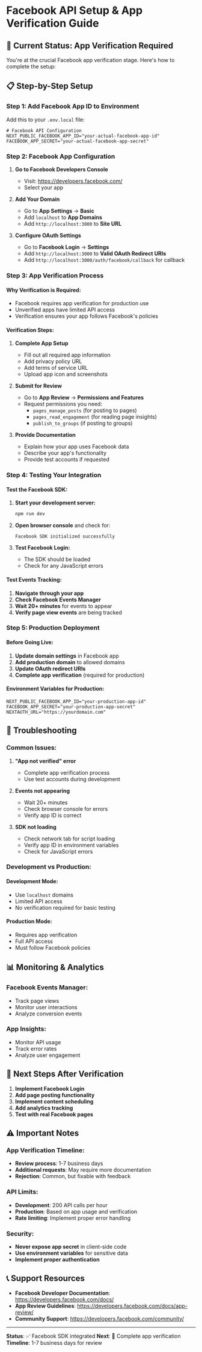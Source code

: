 # Facebook API Setup & App Verification Guide

## 🚀 **Current Status: App Verification Required**

You're at the crucial Facebook app verification stage. Here's how to complete the setup:

## 📋 **Step-by-Step Setup**

### **Step 1: Add Facebook App ID to Environment**

Add this to your `.env.local` file:
```env
# Facebook API Configuration
NEXT_PUBLIC_FACEBOOK_APP_ID="your-actual-facebook-app-id"
FACEBOOK_APP_SECRET="your-actual-facebook-app-secret"
```

### **Step 2: Facebook App Configuration**

1. **Go to Facebook Developers Console**
   - Visit: https://developers.facebook.com/
   - Select your app

2. **Add Your Domain**
   - Go to **App Settings** → **Basic**
   - Add `localhost` to **App Domains**
   - Add `http://localhost:3000` to **Site URL**

3. **Configure OAuth Settings**
   - Go to **Facebook Login** → **Settings**
   - Add `http://localhost:3000` to **Valid OAuth Redirect URIs**
   - Add `http://localhost:3000/auth/facebook/callback` for callback

### **Step 3: App Verification Process**

#### **Why Verification is Required:**
- Facebook requires app verification for production use
- Unverified apps have limited API access
- Verification ensures your app follows Facebook's policies

#### **Verification Steps:**

1. **Complete App Setup**
   - Fill out all required app information
   - Add privacy policy URL
   - Add terms of service URL
   - Upload app icon and screenshots

2. **Submit for Review**
   - Go to **App Review** → **Permissions and Features**
   - Request permissions you need:
     - `pages_manage_posts` (for posting to pages)
     - `pages_read_engagement` (for reading page insights)
     - `publish_to_groups` (if posting to groups)

3. **Provide Documentation**
   - Explain how your app uses Facebook data
   - Describe your app's functionality
   - Provide test accounts if requested

### **Step 4: Testing Your Integration**

#### **Test the Facebook SDK:**
1. **Start your development server:**
   ```bash
   npm run dev
   ```

2. **Open browser console** and check for:
   ```
   Facebook SDK initialized successfully
   ```

3. **Test Facebook Login:**
   - The SDK should be loaded
   - Check for any JavaScript errors

#### **Test Events Tracking:**
1. **Navigate through your app**
2. **Check Facebook Events Manager**
3. **Wait 20+ minutes** for events to appear
4. **Verify page view events** are being tracked

### **Step 5: Production Deployment**

#### **Before Going Live:**
1. **Update domain settings** in Facebook app
2. **Add production domain** to allowed domains
3. **Update OAuth redirect URIs**
4. **Complete app verification** (required for production)

#### **Environment Variables for Production:**
```env
NEXT_PUBLIC_FACEBOOK_APP_ID="your-production-app-id"
FACEBOOK_APP_SECRET="your-production-app-secret"
NEXTAUTH_URL="https://yourdomain.com"
```

## 🔧 **Troubleshooting**

### **Common Issues:**

1. **"App not verified" error**
   - Complete app verification process
   - Use test accounts during development

2. **Events not appearing**
   - Wait 20+ minutes
   - Check browser console for errors
   - Verify app ID is correct

3. **SDK not loading**
   - Check network tab for script loading
   - Verify app ID in environment variables
   - Check for JavaScript errors

### **Development vs Production:**

#### **Development Mode:**
- Use `localhost` domains
- Limited API access
- No verification required for basic testing

#### **Production Mode:**
- Requires app verification
- Full API access
- Must follow Facebook policies

## 📊 **Monitoring & Analytics**

### **Facebook Events Manager:**
- Track page views
- Monitor user interactions
- Analyze conversion events

### **App Insights:**
- Monitor API usage
- Track error rates
- Analyze user engagement

## 🎯 **Next Steps After Verification**

1. **Implement Facebook Login**
2. **Add page posting functionality**
3. **Implement content scheduling**
4. **Add analytics tracking**
5. **Test with real Facebook pages**

## ⚠️ **Important Notes**

### **App Verification Timeline:**
- **Review process**: 1-7 business days
- **Additional requests**: May require more documentation
- **Rejection**: Common, but fixable with feedback

### **API Limits:**
- **Development**: 200 API calls per hour
- **Production**: Based on app usage and verification
- **Rate limiting**: Implement proper error handling

### **Security:**
- **Never expose app secret** in client-side code
- **Use environment variables** for sensitive data
- **Implement proper authentication**

## 📞 **Support Resources**

- **Facebook Developer Documentation**: https://developers.facebook.com/docs/
- **App Review Guidelines**: https://developers.facebook.com/docs/app-review/
- **Community Support**: https://developers.facebook.com/community/

---

**Status**: ✅ Facebook SDK integrated
**Next**: 🔄 Complete app verification
**Timeline**: 1-7 business days for review
